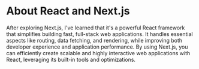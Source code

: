 # About React and Next.js

After exploring Next.js, I've learned that it's a powerful React framework that simplifies building fast, full-stack web applications. It handles essential aspects like routing, data fetching, and rendering, while improving both developer experience and application performance. By using Next.js, you can efficiently create scalable and highly interactive web applications with React, leveraging its built-in tools and optimizations.
